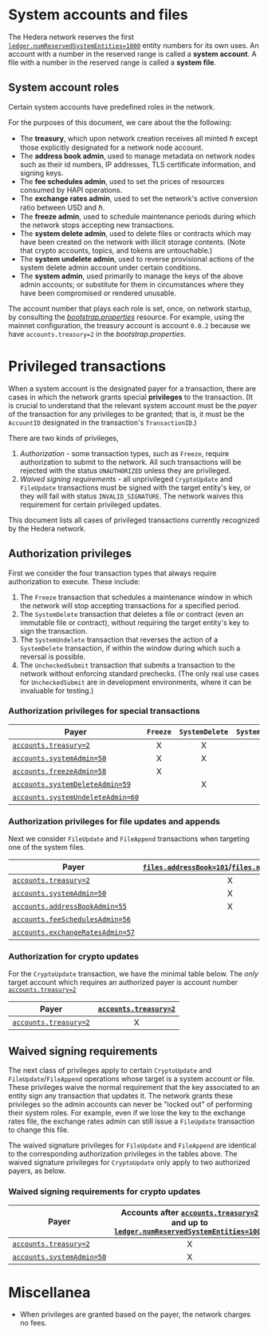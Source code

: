 # System accounts and files

The Hedera network reserves the first 
[`ledger.numReservedSystemEntities=1000`](../hedera-node/src/main/resources/bootstrap.properties#L38) 
entity numbers for its own uses. 
An account with a number in the reserved range is called a **system account**. 
A file with a number in the reserved range is called a **system file**. 

## System account roles

Certain system accounts have predefined roles in the network. 

For the purposes of this document, we care about the the following:
 - The **treasury**, which upon network creation receives all minted ℏ except those
 explicitly designated for a network node account. 
 - The **address book admin**, used to manage metadata on network nodes 
 such as their id numbers, IP addresses, TLS certificate information, and signing keys.
 - The **fee schedules admin**, used to set the prices of resources consumed 
 by HAPI operations.
 - The **exchange rates admin**, used to set the network's active conversion
 ratio between USD and ℏ.
 - The **freeze admin**, used to schedule maintenance periods during which the 
 network stops accepting new transactions.
 - The **system delete admin**, used to delete files or contracts which may 
 have been created on the network with illicit storage contents. (Note that crypto 
 accounts, topics, and tokens are untouchable.)
 - The **system undelete admin**, used to reverse provisional actions of the 
 system delete admin account under certain conditions. 
 - The **system admin**, used primarily to manage the keys of the above admin accounts;
 or substitute for them in circumstances where they have been compromised or rendered
 unusable.

The account number that plays each role is set, once, on network startup, by consulting
the [_bootstrap.properties_](../hedera-node/src/main/resources/bootstrap.properties) 
resource. For example, using the mainnet configuration, the treasury account is account
`0.0.2` because we have `accounts.treasury=2` in the _bootstrap.properties_.

# Privileged transactions

When a system account is the designated payer for a transaction, there 
are cases in which the network grants special **privileges** to the transaction. 
(It is crucial to understand that the relevant system account must be the _payer_ of 
the transaction for any privileges to be granted; that is, it must be the `AccountID`
designated in the transaction's `TransactionID`.)

There are two kinds of privileges, 
  1. _Authorization_ - some transaction types, such as `Freeze`, require authorization to submit to the network. All such transactions will be rejected with the status `UNAUTHORIZED` unless they are privileged.
  2. _Waived signing requirements_ - all unprivileged `CryptoUpdate` and `FileUpdate` transactions must be signed with the target entity's key, or they will fail with status `INVALID_SIGNATURE`. The network waives this requirement for certain privileged updates.

This document lists all cases of privileged transactions currently recognized by the Hedera network. 

## Authorization privileges

First we consider the four transaction types that always require authorization to execute. These include:
  1. The `Freeze` transaction that schedules a maintenance window in which the network 
  will stop accepting transactions for a specified period.
  2. The `SystemDelete` transaction that deletes a file or contract (even an immutable
  file or contract), without requiring the target entity's key to sign the transaction.
  3. The `SystemUndelete` transaction that reverses the action of a `SystemDelete` 
  transaction, if within the window during which such a reversal is possible.
  4. The `UncheckedSubmit` transaction that submits a transaction to the network 
  without enforcing standard prechecks. (The only real use cases for `UncheckedSubmit`
  are in development environments, where it can be invaluable for testing.)

### Authorization privileges for special transactions

| Payer | `Freeze` | `SystemDelete` | `SystemUndelete` | `UncheckedSubmit` |
| --- | :---: | :---: | :---: | :---: | 
| [`accounts.treasury=2`](../hedera-node/src/main/resources/bootstrap.properties#L28) | X | X | X | X |
| [`accounts.systemAdmin=50`](../hedera-node/src/main/resources/bootstrap.properties#L23) | X | X | X | X |
| [`accounts.freezeAdmin=58`](../hedera-node/src/main/resources/bootstrap.properties#L22) | X |   |   |   |
| [`accounts.systemDeleteAdmin=59`](../hedera-node/src/main/resources/bootstrap.properties#L24) |   | X |   |   |
| [`accounts.systemUndeleteAdmin=60`](../hedera-node/src/main/resources/bootstrap.properties#L24) |   |   | X |   |

### Authorization privileges for file updates and appends

Next we consider `FileUpdate` and `FileAppend` transactions when targeting one of the system files.

| Payer | [`files.addressBook=101`](../hedera-node/src/main/resources/bootstrap.properties#L29)/[`files.nodeDetails=102`](../hedera-node/src/main/resources/bootstrap.properties#L35) | [`files.networkProperties=121`](../hedera-node/src/main/resources/bootstrap.properties#L31)/[`files.hapiPermissions=122`](../hedera-node/src/main/resources/bootstrap.properties#L34)| [`files.feeSchedules=111`](../hedera-node/src/main/resources/bootstrap.properties#L33) | [`files.exchangeRates=112`](../hedera-node/src/main/resources/bootstrap.properties#L32)|
| --- | :---: | :---: | :---: | :---: | 
| [`accounts.treasury=2`](../hedera-node/src/main/resources/bootstrap.properties#L28) | X | X | X | X |
| [`accounts.systemAdmin=50`](../hedera-node/src/main/resources/bootstrap.properties#L23) | X | X | X | X |
| [`accounts.addressBookAdmin=55`](../hedera-node/src/main/resources/bootstrap.properties#L19) | X | X | |   |
| [`accounts.feeSchedulesAdmin=56`](../hedera-node/src/main/resources/bootstrap.properties#L21) |   |   | X |   |
| [`accounts.exchangeRatesAdmin=57`](../hedera-node/src/main/resources/bootstrap.properties#L20) |   | X |   | X |

### Authorization for crypto updates

For the `CryptoUpdate` transaction, we have the minimal table below. The _only_ target account which 
requires an authorized payer is account number [`accounts.treasury=2`](../hedera-node/src/main/resources/bootstrap.properties#L28)

| Payer | [`accounts.treasury=2`](../hedera-node/src/main/resources/bootstrap.properties#L28) | 
| --- | :---: | 
| [`accounts.treasury=2`](../hedera-node/src/main/resources/bootstrap.properties#L28) | X |

## Waived signing requirements

The next class of privileges apply to certain `CryptoUpdate` and `FileUpdate`/`FileAppend`
operations whose target is a system account or file. These privileges waive the normal 
requirement that the key associated to an entity sign any transaction that updates it.
The network grants these privileges so the admin accounts can never be "locked 
out" of performing their system roles. For example, even if we lose the key to the exchange 
rates file, the exchange rates admin can still issue a `FileUpdate` transaction to change 
this file.

The waived signature privileges for `FileUpdate` and `FileAppend` are identical to 
the corresponding authorization privileges in the tables above. The waived signature
privileges for `CryptoUpdate` only apply to two authorized payers, as below.

### Waived signing requirements for crypto updates

| Payer | Accounts after [`accounts.treasury=2`](../hedera-node/src/main/resources/bootstrap.properties#L28) and up to [`ledger.numReservedSystemEntities=1000`](../hedera-node/src/main/resources/bootstrap.properties#L38) | 
| --- | :---: | 
| [`accounts.treasury=2`](../hedera-node/src/main/resources/bootstrap.properties#L28) | X |
| [`accounts.systemAdmin=50`](../hedera-node/src/main/resources/bootstrap.properties#L23) | X |

# Miscellanea

- When privileges are granted based on the payer, the network charges no fees. 
